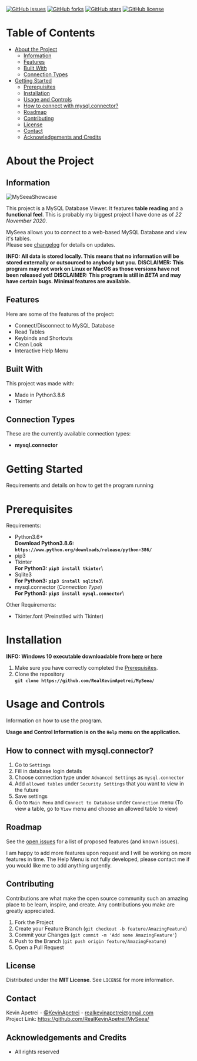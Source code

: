 [![GitHub issues](https://img.shields.io/github/issues/RealKevinApetrei/MySeea)](https://github.com/RealKevinApetrei/MySeea/issues) 
[![GitHub forks](https://img.shields.io/github/forks/RealKevinApetrei/MySeea)](https://github.com/RealKevinApetrei/MySeea/network)
[![GitHub stars](https://img.shields.io/github/stars/RealKevinApetrei/MySeea)](https://github.com/RealKevinApetrei/MySeea/stargazers)
[![GitHub license](https://img.shields.io/github/license/RealKevinApetrei/MySeea)](https://github.com/RealKevinApetrei/MySeea/blob/master/LICENSE)

# Table of Contents
- [About the Project](#about-the-project)
  - [Information](#information)
  - [Features](#features)
  - [Built With](#built-with)
  - [Connection Types](#connection-types)
- [Getting Started](#getting-started)
  - [Prerequisites](#prerequisites)
  - [Installation](#installation)
  - [Usage and Controls](#usage-and-controls)
  - [How to connect with mysql.connector?](#how-to-connect-with-mysqlconnector)
  - [Roadmap](#roadmap)
  - [Contributing](#contributing)
  - [License](#license)
  - [Contact](#contact)
  - [Acknowledgements and Credits](#acknowledgements-and-credits)

# About the Project
## Information
![MySeeaShowcase](https://user-images.githubusercontent.com/65184258/99902135-531b5380-2cb3-11eb-860a-921eaa8f1479.PNG)


This project is a MySQL Database Viewer. It features **table reading** and a **functional feel**.
This is probably my biggest project I have done as of *22 November 2020*.

MySeea allows you to connect to a web-based MySQL Database and view it's tables.\
Please see [changelog](https://github.com/RealKevinApetrei/MySeea/blog/master/CHANGELOG.md) for details on updates.

**INFO: All data is stored locally. This means that no information will be stored externally or outsourced to anybody but you.**
**DISCLAIMER: This program may not work on Linux or MacOS as those versions have not been released yet!**
**DISCLAIMER: This program is still in *BETA* and may have certain bugs. Minimal features are available.**

## Features
Here are some of the features of the project:

- Connect/Disconnect to MySQL Database
- Read Tables
- Keybinds and Shortcuts
- Clean Look
- Interactive Help Menu

## Built With
This project was made with:

- Made in Python3.8.6
- Tkinter

## Connection Types
These are the currently available connection types:

- **mysql.connector**

# Getting Started
Requirements and details on how to get the program running

# Prerequisites
Requirements:

- Python3.6+\
  **Download Python3.8.6: `https://www.python.org/downloads/release/python-386/`**
- pip3
- Tkinter\
  **For Python3: `pip3 install tkinter`**\
- Sqlite3\
  **For Python3: `pip3 install sqlite3`**\
- mysql.connector (*Connection Type*)\
  **For Python3: `pip3 install mysql.connector`**\
  
Other Requirements:

- Tkinter.font (Preinstlled with Tkinter)

# Installation
**INFO: Windows 10 executable downloadable from [here](https://github.com/RealKevinApetrei/MySeea/releases) or [here](https://github.com/RealKevinApetrei/MySeea/tree/main/Windows%2010%20(Executable))**

1. Make sure you have correctly completed the [Prerequisites](#prerequisites).
2. Clone the repository\
   **`git clone https://github.com/RealKevinApetrei/MySeea/`**

# Usage and Controls
Information on how to use the program.

**Usage and Control Information is on the `Help` menu on the application.**

## How to connect with mysql.connector?

1. Go to `Settings`
2. Fill in database login details
3. Choose connection type under `Advanced Settings` as `mysql.connector`
4. Add `allowed tables` under `Security Settings` that you want to view in the future
5. Save settings
6. Go to `Main Menu` and `Connect to Database` under `Connection` menu
(To view a table, go to `View` menu and choose an allowed table to view)

## Roadmap

See the [open issues](https://github.com/RealKevinApetrei/MySeea/issues) for a list of proposed features (and known issues).

I am happy to add more features upon request and I will be working on more features in time. The Help Menu is not fully developed, please contact me if you would like me to add anything urgently.

## Contributing

Contributions are what make the open source community such an amazing place to be learn, inspire, and create. Any contributions you make are greatly appreciated.

1. Fork the Project
2. Create your Feature Branch (`git checkout -b feature/AmazingFeature`)
3. Commit your Changes (`git commit -m 'Add some AmazingFeature'`)
4. Push to the Branch (`git push origin feature/AmazingFeature`)
5. Open a Pull Request

## License

Distributed under the **MIT License**. See `LICENSE` for more information.

## Contact

Kevin Apetrei - [@KevinApetrei](https://twitter.com/KevinApetrei) - realkevinapetrei@gmail.com\
Project Link: https://github.com/RealKevinApetrei/MySeea/

## Acknowledgements and Credits
- All rights reserved
